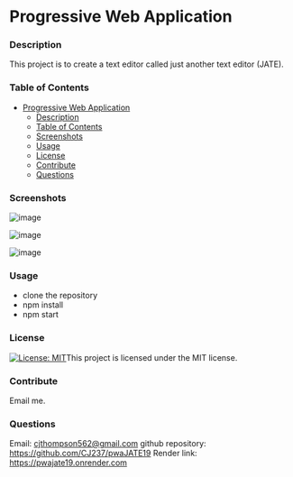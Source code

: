 # Progressive Web Application

### Description

This project is to create a text editor called just another text editor (JATE).

### Table of Contents

- [Progressive Web Application](#progressive-web-application)
    - [Description](#description)
    - [Table of Contents](#table-of-contents)
    - [Screenshots](#screenshots)
    - [Usage](#usage)
    - [License](#license)
    - [Contribute](#contribute)
    - [Questions](#questions)

### Screenshots

![image](https://github.com/user-attachments/assets/dd3b24fd-ddc1-4a2a-8be5-1b3fcbb2dbee)

![image](https://github.com/user-attachments/assets/c435d35a-897c-4d37-bfd6-f6f625cb4d60)

![image](https://github.com/user-attachments/assets/5d53abe7-5d13-4528-9dc4-24d41bd9605b)

### Usage

 * clone the repository
 * npm install
 * npm start


### License

[![License: MIT](https://img.shields.io/badge/License-MIT-yellow.svg)](https://opensource.org/licenses/MIT)This project is licensed under the MIT license.


### Contribute

Email me.

### Questions

Email: cjthompson562@gmail.com
github repository: https://github.com/CJ237/pwaJATE19
Render link: https://pwajate19.onrender.com
